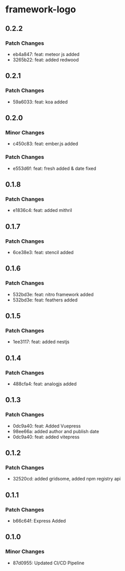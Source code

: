 # framework-logo

## 0.2.2

### Patch Changes

- eb4a847: feat: meteor js added
- 3265b22: feat: added redwood

## 0.2.1

### Patch Changes

- 59a6033: feat: koa added

## 0.2.0

### Minor Changes

- c450c83: feat: ember.js added

### Patch Changes

- e553d6f: feat: fresh added & date fixed

## 0.1.8

### Patch Changes

- e1836c4: feat: added mithril

## 0.1.7

### Patch Changes

- 6ce38e3: feat: stencil added

## 0.1.6

### Patch Changes

- 532bd3e: feat: nitro framework added
- 532bd3e: feat: feathers added

## 0.1.5

### Patch Changes

- 1ee3117: feat: added nestjs

## 0.1.4

### Patch Changes

- 488cfa4: feat: analogjs added

## 0.1.3

### Patch Changes

- 0dc9a40: feat: Added Vuepress
- 98ee66a: added author and publish date
- 0dc9a40: feat: added vitepress

## 0.1.2

### Patch Changes

- 32520cd: added gridsome, added npm registry api

## 0.1.1

### Patch Changes

- b66c64f: Express Added

## 0.1.0

### Minor Changes

- 87d0955: Updated CI/CD Pipeline
